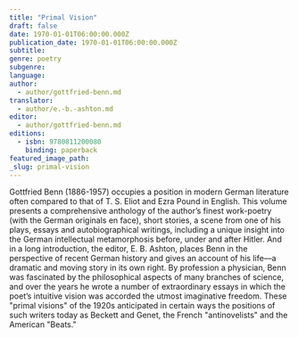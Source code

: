 ```yaml
---
title: "Primal Vision"
draft: false
date: 1970-01-01T06:00:00.000Z
publication_date: 1970-01-01T06:00:00.000Z
subtitle:
genre: poetry
subgenre:
language:
author:
  - author/gottfried-benn.md
translator:
  - author/e.-b.-ashton.md
editor:
  - author/gottfried-benn.md
editions:
  - isbn: 9780811200080
    binding: paperback
featured_image_path:
_slug: primal-vision
---
```


Gottfried Benn (1886-1957) occupies a position in modern German literature often compared to that of T. S. Eliot and Ezra Pound in English. This volume presents a comprehensive anthology of the author’s finest work-poetry (with the German originals en face), short stories, a scene from one of his plays, essays and autobiographical writings, including a unique insight into the German intellectual metamorphosis before, under and after Hitler. And in a long introduction, the editor, E. B. Ashton, places Benn in the perspective of recent German history and gives an account of his life––a dramatic and moving story in its own right. By profession a physician, Benn was fascinated by the philosophical aspects of many branches of science, and over the years he wrote a number of extraordinary essays in which the poet’s intuitive vision was accorded the utmost imaginative freedom. These "primal visions" of the 1920s anticipated in certain ways the positions of such writers today as Beckett and Genet, the French "antinovelists" and the American "Beats."

